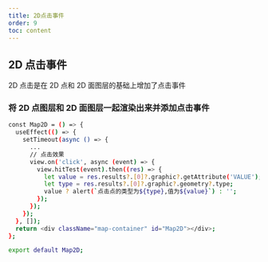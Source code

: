 ```yaml
---
title: 2D点击事件
order: 9
toc: content
---
```


<!--
 * @Descripttion:
 * @Date: 2022-05-25 19:55:22
 * @LastEditTime: 2022-06-15 17:20:19
-->

## 2D 点击事件

2D 点击是在 2D 点和 2D 面图层的基础上增加了点击事件

### 将 2D 点图层和 2D 面图层一起渲染出来并添加点击事件

```bash
const Map2D = () => {
  useEffect(() => {
    setTimeout(async () => {
      ...
      // 点击效果
      view.on('click', async (event) => {
        view.hitTest(event).then((res) => {
          let value = res.results?.[0]?.graphic?.getAttribute('VALUE');
          let type = res.results?.[0]?.graphic?.geometry?.type;
          value ? alert(`点击点的类型为${type},值为${value}`) : '';
        });
      });
    });
  }, []);
  return <div className="map-container" id="Map2D"></div>;
};

export default Map2D;
```

<code src="../../../src/components/frontend/visualization/ArcgisForJS/mapClick/index.jsx" compact="true" desc="移动或缩放地图展示地图信息"></code>
